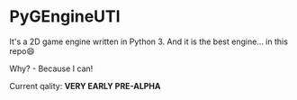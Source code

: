 # PyGEngineUTI
It's a 2D game engine written in Python 3. And it is the best engine... in this repo:smile:

Why? - Because I can! 

Current qality: **VERY EARLY PRE-ALPHA**
